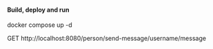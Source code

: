 #### Build, deploy and run
docker compose up -d

GET http://localhost:8080/person/send-message/username/message